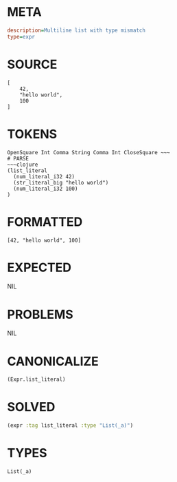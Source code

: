 # META
~~~ini
description=Multiline list with type mismatch
type=expr
~~~
# SOURCE
~~~roc
[
    42,
    "hello world",
    100
]
~~~
# TOKENS
~~~text
OpenSquare Int Comma String Comma Int CloseSquare ~~~
# PARSE
~~~clojure
(list_literal
  (num_literal_i32 42)
  (str_literal_big "hello world")
  (num_literal_i32 100)
)
~~~
# FORMATTED
~~~roc
[42, "hello world", 100]
~~~
# EXPECTED
NIL
# PROBLEMS
NIL
# CANONICALIZE
~~~clojure
(Expr.list_literal)
~~~
# SOLVED
~~~clojure
(expr :tag list_literal :type "List(_a)")
~~~
# TYPES
~~~roc
List(_a)
~~~
